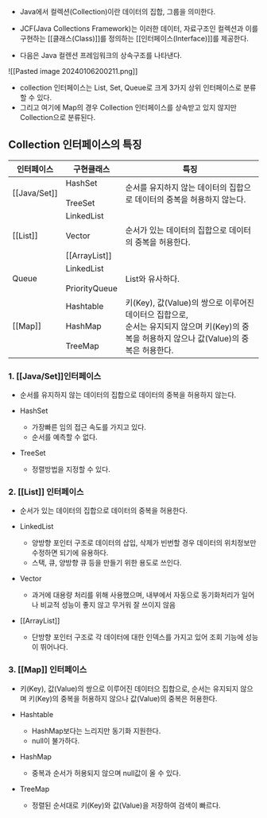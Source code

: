 - Java에서 컬렉션(Collection)이란 데이터의 집합, 그룹을 의미한다.
- JCF(Java Collections Framework)는 이러한 데이터, 자료구조인 컬렉션과 이를 구현하는 [[클래스(Class)]]를 정의하는 [[인터페이스(Interface)]]를 제공한다.

- 다음은 Java 컬렌션 프레임워크의 상속구조를 나타낸다.

![[Pasted image 20240106200211.png]]

- collection 인터페이스는 List, Set, Queue로 크게 3가지 상위 인터페이스로 분류할 수 있다.
- 그리고 여기에 Map의 경우 Collection 인터페이스를 상속받고 있지 않지만 Collection으로 분류된다.
## Collection 인터페이스의 특징
| 인터페이스 | 구현클래스 | 특징 |
| ---- | ---- | ---- |
| [[Java/Set]] | HashSet<br><br>TreeSet | 순서를 유지하지 않는 데이터의 집합으로 데이터의 중복을 허용하지 않는다. |
| [[List]] | LinkedList<br><br>Vector<br><br>[[ArrayList]] | 순서가 있는 데이터의 집합으로 데이터의 중복을 허용한다. |
| Queue | LinkedList<br><br>PriorityQueue | List와 유사하다. |
| [[Map]] | Hashtable<br><br>HashMap<br><br>TreeMap | 키(Key), 값(Value)의 쌍으로 이루어진 데이터으 집합으로,<br>순서는 유지되지 않으며 키(Key)의 중복을 허용하지 않으나 값(Value)의 중복은 허용한다. |

### 1. [[Java/Set]]인터페이스

- 순서를 유지하지 않는 데이터의 집합으로 데이터의 중복을 허용하지 않는다.

- HashSet
    - 가장빠른 임의 접근 속도를 가지고 있다.
    - 순서를 예측할 수 없다.
- TreeSet
    - 정렬방법을 지정할 수 있다.
### 2. [[List]] 인터페이스

- 순서가 있는 데이터의 집합으로 데이터의 중복을 허용한다.

- LinkedList
    - 양방향 포인터 구조로 데이터의 삽입, 삭제가 빈번할 경우 데이터의 위치정보만 수정하면 되기에 유용하다.
    - 스택, 큐, 양방향 큐 등을 만들기 위한 용도로 쓰인다.
- Vector
    - 과거에 대용량 처리를 위해 사용했으며, 내부에서 자동으로 동기화처리가 일어나 비교적 성능이 좋지 않고 무거워 잘 쓰이지 않음  
- [[ArrayList]]  
    - 단방향 포인터 구조로 각 데이터에 대한 인덱스를 가지고 있어 조회 기능에 성능이 뛰어나다.
### 3. [[Map]] 인터페이스

- 키(Key), 값(Value)의 쌍으로 이루어진 데이터으 집합으로, 순서는 유지되지 않으며 키(Key)의 중복을 허용하지 않으나 값(Value)의 중복은 허용한다.

- Hashtable
    - HashMap보다는 느리지만 동기화 지원한다.
    - null이 불가하다.
- HashMap 
    - 중복과 순서가 허용되지 않으며 null값이 올 수 있다.
- TreeMap
    - 정렬된 순서대로 키(Key)와 값(Value)을 저장하여 검색이 빠르다.